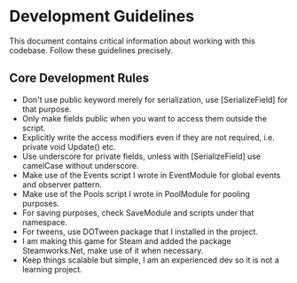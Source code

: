 # Development Guidelines

This document contains critical information about working with this codebase. Follow these guidelines precisely.

## Core Development Rules

- Don't use public keyword merely for serialization, use [SerializeField] for that purpose.
- Only make fields public when you want to access them outside the script.
- Explicitly write the access modifiers even if they are not required, i.e. private void Update() etc.
- Use underscore for private fields, unless with [SerializeField] use camelCase without underscore.
- Make use of the Events script I wrote in EventModule for global events and observer pattern.
- Make use of the Pools script I wrote in PoolModule for pooling purposes.
- For saving purposes, check SaveModule and scripts under that namespace.
- For tweens, use DOTween package that I installed in the project.
- I am making this game for Steam and added the package Steamworks.Net, make use of it when necessary.
- Keep things scalable but simple, I am an experienced dev so it is not a learning project.
